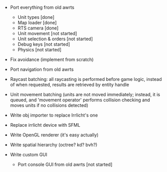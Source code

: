 * Port everything from old awrts
    * Unit types  [done]
    * Map loader  [done]
    * RTS camera  [done]
    * Unit movement [not started]
    * Unit selection & orders [not started]
    * Debug keys  [not started]
    * Physics     [not started]

* Fix avoidance (implement from scratch)
* Port navigation from old awrts
* Raycast batching: all raycasting is performed before game logic, instead of when requested, results are retrieved by entity handle
* Unit movement batching (units are not moved immediately; instead, it is queued, and 'movement operator' performs collision checking and moves units if no collisions detected)

* Write obj importer to replace Irrlicht's one
* Replace irrlicht device with SFML
* Write OpenGL renderer (it's easy actually)
* Write spatial hierarchy (octree? kd? bvh?)

* Write custom GUI
    * Port console GUI from old awrts [not started]
